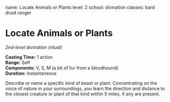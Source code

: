 name: Locate Animals or Plants level: 2 school: divination classes: bard druid ranger

# Locate Animals or Plants
_2nd-level divination (ritual)_

**Casting Time:** 1 action    
**Range:** Self    
**Components:** V, S, M (a bit of fur from a bloodhound)    
**Duration:** Instantaneous

Describe or name a specific kind of beast or plant. Concentrating on the voice of nature in your surroundings, you learn the direction and distance to the closest creature or plant of that kind within 5 miles, if any are present. 